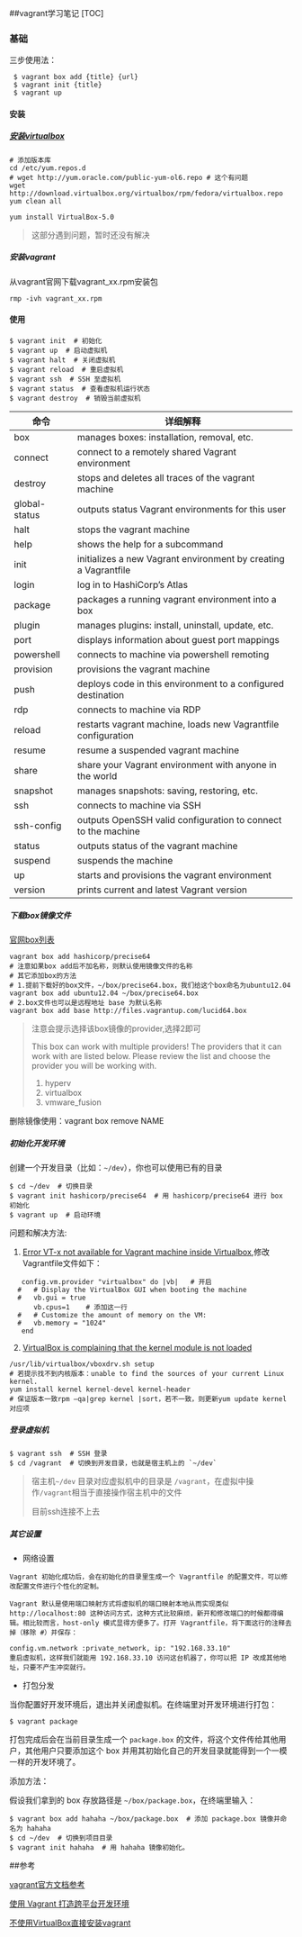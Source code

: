 ##vagrant学习笔记
[TOC]

### 基础

三步使用法：

```
 $ vagrant box add {title} {url}
 $ vagrant init {title}
 $ vagrant up
```

#### 安装

##### [安装virtualbox](http://www.fedora.hk/linux/zhuomian/show_43.html)

```shell
# 添加版本库
cd /etc/yum.repos.d
# wget http://yum.oracle.com/public-yum-ol6.repo # 这个有问题
wget http://download.virtualbox.org/virtualbox/rpm/fedora/virtualbox.repo
yum clean all

yum install VirtualBox-5.0
```

> 这部分遇到问题，暂时还没有解决

##### 安装vagrant

从vagrant官网下载vagrant_xx.rpm安装包

```shell
rmp -ivh vagrant_xx.rpm
```

#### 使用

```shell
$ vagrant init  # 初始化
$ vagrant up  # 启动虚拟机
$ vagrant halt  # 关闭虚拟机
$ vagrant reload  # 重启虚拟机
$ vagrant ssh  # SSH 至虚拟机
$ vagrant status  # 查看虚拟机运行状态
$ vagrant destroy  # 销毁当前虚拟机
```

| 命令            | 详细解释                                     |
| ------------- | ---------------------------------------- |
| box           | manages boxes: installation, removal, etc. |
| connect       | connect to a remotely shared Vagrant environment |
| destroy       | stops and deletes all traces of the vagrant machine |
| global-status | outputs status Vagrant environments for this user |
| halt          | stops the vagrant machine                |
| help          | shows the help for a subcommand          |
| init          | initializes a new Vagrant environment by creating a Vagrantfile |
| login         | log in to HashiCorp’s Atlas              |
| package       | packages a running vagrant environment into a box |
| plugin        | manages plugins: install, uninstall, update, etc. |
| port          | displays information about guest port mappings |
| powershell    | connects to machine via powershell remoting |
| provision     | provisions the vagrant machine           |
| push          | deploys code in this environment to a configured destination |
| rdp           | connects to machine via RDP              |
| reload        | restarts vagrant machine, loads new Vagrantfile configuration |
| resume        | resume a suspended vagrant machine       |
| share         | share your Vagrant environment with anyone in the world |
| snapshot      | manages snapshots: saving, restoring, etc. |
| ssh           | connects to machine via SSH              |
| ssh-config    | outputs OpenSSH valid configuration to connect to the machine |
| status        | outputs status of the vagrant machine    |
| suspend       | suspends the machine                     |
| up            | starts and provisions the vagrant environment |
| version       | prints current and latest Vagrant version |

##### 下载box镜像文件

[官网box列表](http://www.vagrantbox.es/)

```shell
vagrant box add hashicorp/precise64
# 注意如果box add后不加名称，则默认使用镜像文件的名称
# 其它添加box的方法
# 1.提前下载好的box文件，~/box/precise64.box，我们给这个box命名为ubuntu12.04
vagrant box add ubuntu12.04 ~/box/precise64.box
# 2.box文件也可以是远程地址 base 为默认名称
vagrant box add base http://files.vagrantup.com/lucid64.box
```

> 注意会提示选择该box镜像的provider,选择2即可
>
> This box can work with multiple providers! The providers that it can work with are listed below. Please review the list and choose the provider you will be working with.
>
> 1) hyperv
> 2) virtualbox
> 3) vmware_fusion

删除镜像使用：vagrant box remove NAME

##### 初始化开发环境

创建一个开发目录（比如：`~/dev`），你也可以使用已有的目录

```shell
$ cd ~/dev  # 切换目录
$ vagrant init hashicorp/precise64  # 用 hashicorp/precise64 进行 box 初始化
$ vagrant up  # 启动环境
```

问题和解决方法:

1. [Error VT-x not available for Vagrant machine inside Virtualbox](https://stackoverflow.com/questions/24620599/error-vt-x-not-available-for-vagrant-machine-inside-virtualbox),修改Vagrantfile文件如下：

```
   config.vm.provider "virtualbox" do |vb|   # 开启
  #   # Display the VirtualBox GUI when booting the machine
  #   vb.gui = true
      vb.cpus=1    # 添加这一行
  #   # Customize the amount of memory on the VM:
  #   vb.memory = "1024"
   end
```

2. [VirtualBox is complaining that the kernel module is not loaded](https://gist.github.com/geraldvillorente/977d16624e079ba12741)

```shell
/usr/lib/virtualbox/vboxdrv.sh setup
# 若提示找不到内核版本：unable to find the sources of your current Linux kernel.
yum install kernel kernel-devel kernel-header 
# 保证版本一致rpm –qa|grep kernel |sort，若不一致，则更新yum update kernel对应项
```

##### 登录虚拟机

```shell
$ vagrant ssh  # SSH 登录
$ cd /vagrant  # 切换到开发目录，也就是宿主机上的 `~/dev`
```

> 宿主机`~/dev` 目录对应虚拟机中的目录是 `/vagrant`，在虚拟中操作`/vagrant`相当于直接操作宿主机中的文件
>
> 目前ssh连接不上去

##### 其它设置

- 网络设置

```
Vagrant 初始化成功后，会在初始化的目录里生成一个 Vagrantfile 的配置文件，可以修改配置文件进行个性化的定制。

Vagrant 默认是使用端口映射方式将虚拟机的端口映射本地从而实现类似 http://localhost:80 这种访问方式，这种方式比较麻烦，新开和修改端口的时候都得编辑。相比较而言，host-only 模式显得方便多了。打开 Vagrantfile，将下面这行的注释去掉（移除 #）并保存：

config.vm.network :private_network, ip: "192.168.33.10"
重启虚拟机，这样我们就能用 192.168.33.10 访问这台机器了，你可以把 IP 改成其他地址，只要不产生冲突就行。
```

- 打包分发

当你配置好开发环境后，退出并关闭虚拟机。在终端里对开发环境进行打包：

```
$ vagrant package
```

打包完成后会在当前目录生成一个 `package.box` 的文件，将这个文件传给其他用户，其他用户只要添加这个 box 并用其初始化自己的开发目录就能得到一个一模一样的开发环境了。

添加方法：

假设我们拿到的 box 存放路径是 `~/box/package.box`，在终端里输入：

```
$ vagrant box add hahaha ~/box/package.box  # 添加 package.box 镜像并命名为 hahaha
$ cd ~/dev  # 切换到项目目录
$ vagrant init hahaha  # 用 hahaha 镜像初始化。
```



 ##参考

[vagrant官方文档参考](https://www.vagrantup.com/docs/cli/box.html)

[使用 Vagrant 打造跨平台开发环境](https://segmentfault.com/a/1190000000264347)

[不使用VirtualBox直接安装vagrant](https://fedoramagazine.org/running-vagrant-fedora-22/)